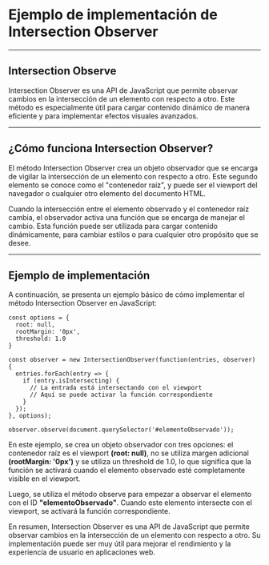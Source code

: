 # Ejemplo de implementación de Intersection Observer

[Vista previa del prooyecto]: (https://app.netlify.com/sites/intersectionobserve-ejemplo/settings/general)

---

## Intersection Observe

Intersection Observer es una API de JavaScript que permite observar cambios en la intersección de un elemento con respecto a otro. Este método es especialmente útil para cargar contenido dinámico de manera eficiente y para implementar efectos visuales avanzados.

---

## ¿Cómo funciona Intersection Observer?

El método Intersection Observer crea un objeto observador que se encarga de vigilar la intersección de un elemento con respecto a otro. Este segundo elemento se conoce como el "contenedor raíz", y puede ser el viewport del navegador o cualquier otro elemento del documento HTML.

Cuando la intersección entre el elemento observado y el contenedor raíz cambia, el observador activa una función que se encarga de manejar el cambio. Esta función puede ser utilizada para cargar contenido dinámicamente, para cambiar estilos o para cualquier otro propósito que se desee.

---

## Ejemplo de implementación

A continuación, se presenta un ejemplo básico de cómo implementar el método Intersection Observer en JavaScript:

```
const options = {
  root: null,
  rootMargin: '0px',
  threshold: 1.0
}

const observer = new IntersectionObserver(function(entries, observer) {
  entries.forEach(entry => {
    if (entry.isIntersecting) {
      // La entrada está intersectando con el viewport
      // Aquí se puede activar la función correspondiente
    }
  });
}, options);

observer.observe(document.querySelector('#elementoObservado'));
```

En este ejemplo, se crea un objeto observador con tres opciones: el contenedor raíz es el viewport **(root: null)**, no se utiliza margen adicional **(rootMargin: '0px')** y se utiliza un threshold de 1.0, lo que significa que la función se activará cuando el elemento observado esté completamente visible en el viewport.

Luego, se utiliza el método observe para empezar a observar el elemento con el ID **"elementoObservado"**. Cuando este elemento intersecte con el viewport, se activará la función correspondiente.

En resumen, Intersection Observer es una API de JavaScript que permite observar cambios en la intersección de un elemento con respecto a otro. Su implementación puede ser muy útil para mejorar el rendimiento y la experiencia de usuario en aplicaciones web.